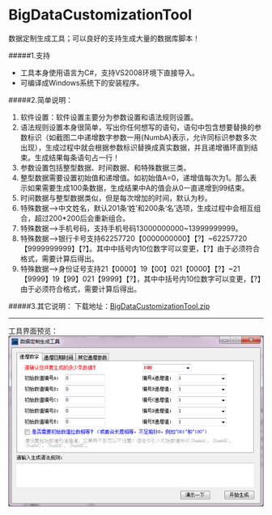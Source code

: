 # BigDataCustomizationTool
数据定制生成工具；可以良好的支持生成大量的数据库脚本！

#####1.支持
 * 工具本身使用语言为C#，支持VS2008环境下直接导入。
 * 可编译成Windows系统下的安装程序。

#####2.简单说明：
1.	软件设置：软件设置主要分为参数设置和语法规则设置。
2.	语法规则设置本身很简单，写出你任何想写的语句，语句中包含想要替换的参数标识（如截图二中递增数字参数一用{NumbA}表示，允许同标识参数多次出现），生成过程中就会根据参数标识替换成真实数据，并且递增循环直到结束。生成结果每条语句占一行！
3.	参数设置包括整型数据、时间数据、和特殊数据三类。
4.	整型数据需要设置初始值和递增值。如初始值A=0，递增值每次为1。那么表示如果需要生成100条数据，生成结果中A的值会从0一直递增到99结束。
5.	时间数据与整型数据类似，但是每次增加的时间，默认为秒。
6.	特殊数据-->中文姓名，默认201条‘姓’和200条‘名’选项，生成过程中会相互组合，超过200*200后会重新组合。
7.	特殊数据-->手机号码，支持手机号码13000000000~13999999999。
8.	特殊数据-->银行卡号支持62257720【0000000000】【?】~62257720【9999999999】【?】。其中中括号内10位数字可以变更，【?】由于必须符合格式，需要计算后得出。
9.	特殊数据-->身份证号支持21【0000】19【00】021【0000】【?】~21【9999】19【99】021【9999】【?】，其中中括号内10位数字可以变更，【?】由于必须符合格式，需要计算后得出。

#####3.其它说明：
下载地址：[BigDataCustomizationTool.zip](https://github.com/YamazakyLau/BigDataCustomizationTool/blob/master/BigDataCustomizationTool.zip "下载安装档")
*************
工具界面预览：![工具界面预览](https://github.com/YamazakyLau/BigDataCustomizationTool/blob/master/%E8%BD%AF%E4%BB%B6%E6%88%AA%E5%9B%BE.png "查看")
